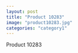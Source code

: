 ```yaml
---
layout: post
title: "Product 10283"
image: "product10283.jpg"
categories: "category1"
---
```

Product 10283
